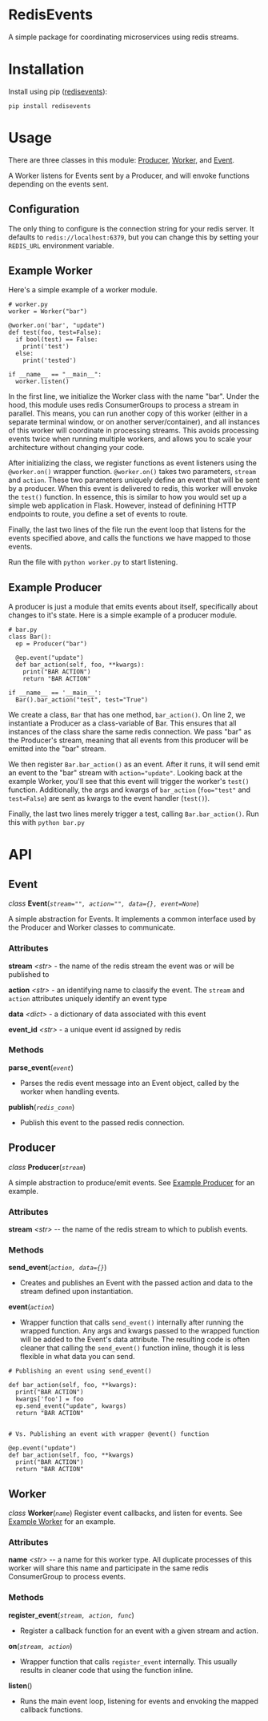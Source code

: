 # RedisEvents

A simple package for coordinating microservices using redis streams.

# Installation
Install using pip ([redisevents](https://pypi.org/project/redisevents/)):
```
pip install redisevents
```

# Usage
There are three classes in this module: [Producer](#producer), [Worker](#worker), and [Event](#event).

A Worker listens for Events sent by a Producer, and will envoke functions depending on the events sent.

## Configuration
The only thing to configure is the connection string for your redis server. It defaults to `redis://localhost:6379`, but you can change this by setting your `REDIS_URL` environment variable.

## Example Worker
Here's a simple example of a worker module.
```{python}
# worker.py
worker = Worker("bar")

@worker.on('bar', "update")
def test(foo, test=False):
  if bool(test) == False:
    print('test')
  else:
    print('tested')

if __name__ == "__main__":
  worker.listen()

```
In the first line, we initialize the Worker class with the name "bar". Under the hood, this module uses redis ConsumerGroups to process a stream in parallel. This means, you can run another copy of this worker (either in a separate terminal window, or on another server/container), and all instances of this worker will coordinate in processing streams. This avoids processing events twice when running multiple workers, and allows you to scale your architecture without changing your code. 

After initializing the class, we register functions as event listeners using the `@worker.on()` wrapper function. `@worker.on()` takes two parameters, `stream` and `action`. These two parameters uniquely define an event that will be sent by a producer. When this event is delivered to redis, this worker will envoke the `test()` function. In essence, this is similar to how you would set up a simple web application in Flask. However, instead of definining HTTP endpoints to route, you define a set of events to route. 

Finally, the last two lines of the file run the event loop that listens for the events specified above, and calls the functions we have mapped to those events. 

Run the file with `python worker.py` to start listening. 


## Example Producer
A producer is just a module that emits events about itself, specifically about changes to it's state. Here is a simple example of a producer module.

```{python}
# bar.py
class Bar():
  ep = Producer("bar")

  @ep.event("update")
  def bar_action(self, foo, **kwargs):
    print("BAR ACTION")
    return "BAR ACTION"

if __name__ == '__main__':
  Bar().bar_action("test", test="True")
```
We create a class, `Bar` that has one method, `bar_action()`. On line 2, we instantiate a Producer as a class-variable of Bar. This ensures that all instances of the class share the same redis connection. We pass "bar" as the Producer's stream, meaning that all events from this producer will be emitted into the "bar" stream. 

We then register `Bar.bar_action()` as an event. After it runs, it will send emit an event to the "bar" stream with `action="update"`. Looking back at the example Worker, you'll see that this event will trigger the worker's `test()` function. Additionally, the args and kwargs of `bar_action` (`foo="test"` and `test=False`) are sent as kwargs to the event handler (`test()`).

Finally, the last two lines merely trigger a test, calling `Bar.bar_action()`. Run this with `python bar.py`


# API
## Event
*class* **Event**(*`stream="", action="", data={}, event=None`*)

A simple abstraction for Events. It implements a common interface used by the Producer and Worker classes to communicate.

### Attributes
**stream** *&lt;str&gt;* - the name of the redis stream the event was or will be published to

**action** *&lt;str&gt;* - an identifying name to classify the event. The `stream` and `action` attributes uniquely identify an event type

**data** *&lt;dict&gt;* - a dictionary of data associated with this event

**event_id** *&lt;str&gt;* - a unique event id assigned by redis


### Methods

**parse_event**(*`event`*)
* Parses the redis event message into an Event object, called by the worker when handling events.

**publish**(*`redis_conn`*)
* Publish this event to the passed redis connection.

## Producer
*class* **Producer**(*`stream`*)

A simple abstraction to produce/emit events. See [Example Producer](#example-producer) for an example.

### Attributes
**stream** *&lt;str&gt;* -- the name of the redis stream to which to publish events. 

### Methods
**send_event**(*`action, data={}`*)
* Creates and publishes an Event with the passed action and data to the stream defined upon instantiation.

**event**(*`action`*)
* Wrapper function that calls `send_event()` internally after running the wrapped function. Any args and kwargs passed to the wrapped function will be added to the Event's data attribute. The resulting code is often cleaner that calling the `send_event()` function inline, though it is less flexible in what data you can send. 

```{python}
# Publishing an event using send_event()

def bar_action(self, foo, **kwargs):
  print("BAR ACTION")
  kwargs['foo'] = foo
  ep.send_event("update", kwargs)
  return "BAR ACTION"


# Vs. Publishing an event with wrapper @event() function

@ep.event("update")
def bar_action(self, foo, **kwargs)
  print("BAR ACTION")
  return "BAR ACTION"

```

## Worker
*class* **Worker**(*`name`*)
Register event callbacks, and listen for events. See [Example Worker](#example-worker) for an example. 

### Attributes
**name** *&lt;str&gt;* -- a name for this worker type. All duplicate processes of this worker will share this name and participate in the same redis ConsumerGroup to process events.

### Methods
**register_event**(*`stream, action, func`*)
* Register a callback function for an event with a given stream and action.

**on**(*`stream, action`*)
* Wrapper function that calls `register_event` internally. This usually results in cleaner code that using the function inline.

**listen**()
* Runs the main event loop, listening for events and envoking the mapped callback functions. 

